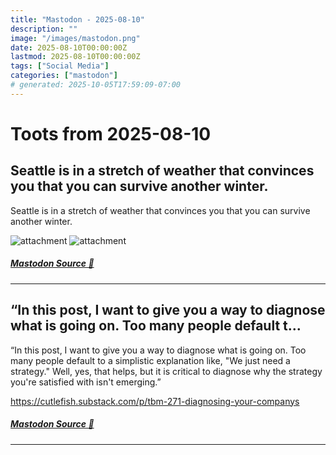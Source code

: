 ```yaml
---
title: "Mastodon - 2025-08-10"
description: ""
image: "/images/mastodon.png"
date: 2025-08-10T00:00:00Z
lastmod: 2025-08-10T00:00:00Z
tags: ["Social Media"]
categories: ["mastodon"]
# generated: 2025-10-05T17:59:09-07:00
---
```


# Toots from 2025-08-10

## Seattle is in a stretch of weather that convinces you that you can survive another winter.

Seattle is in a stretch of weather that convinces you that you can survive another winter.

![attachment](/mastodon/media/c952e8e6a6f0ec4c.jpeg)
![attachment](/mastodon/media/8de77781f523a471.jpeg)

##### [Mastodon Source 🐘](https://hachyderm.io/@mweagle/115006500553880432)

---

## “In this post, I want to give you a way to diagnose what is going on. Too many people default t...

“In this post, I want to give you a way to diagnose what is going on. Too many people default to a simplistic explanation like, "We just need a strategy." Well, yes, that helps, but it is critical to diagnose why the strategy you're satisfied with isn't emerging.”

<https://cutlefish.substack.com/p/tbm-271-diagnosing-your-companys>

##### [Mastodon Source 🐘](https://hachyderm.io/@mweagle/115005838641924196)

---

